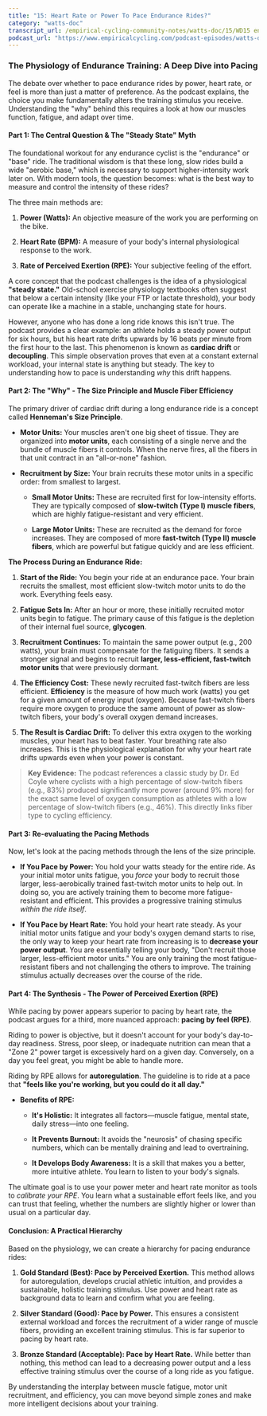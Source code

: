 ```yaml
---
title: "15: Heart Rate or Power To Pace Endurance Rides?"
category: "watts-doc"
transcript_url: /empirical-cycling-community-notes/watts-doc/15/WD15 endurance hr vs power (transcribed on 08-Aug-2025 10-48-18).txt
podcast_url: "https://www.empiricalcycling.com/podcast-episodes/watts-doc-15-heart-rate-or-power-to-pace-endurance-rides"
---
```


### The Physiology of Endurance Training: A Deep Dive into Pacing

The debate over whether to pace endurance rides by power, heart rate, or feel is more than just a matter of preference. As the podcast explains, the choice you make fundamentally alters the training stimulus you receive. Understanding the "why" behind this requires a look at how our muscles function, fatigue, and adapt over time.

#### **Part 1: The Central Question & The "Steady State" Myth**

The foundational workout for any endurance cyclist is the "endurance" or "base" ride. The traditional wisdom is that these long, slow rides build a wide "aerobic base," which is necessary to support higher-intensity work later on. With modern tools, the question becomes: what is the best way to measure and control the intensity of these rides?

The three main methods are:

1.  **Power (Watts):** An objective measure of the work you are performing on the bike.
    
2.  **Heart Rate (BPM):** A measure of your body's internal physiological response to the work.
    
3.  **Rate of Perceived Exertion (RPE):** Your subjective feeling of the effort.
    

A core concept that the podcast challenges is the idea of a physiological **"steady state."** Old-school exercise physiology textbooks often suggest that below a certain intensity (like your FTP or lactate threshold), your body can operate like a machine in a stable, unchanging state for hours.

However, anyone who has done a long ride knows this isn't true. The podcast provides a clear example: an athlete holds a steady power output for six hours, but his heart rate drifts upwards by 16 beats per minute from the first hour to the last. This phenomenon is known as **cardiac drift** or **decoupling**. This simple observation proves that even at a constant external workload, your internal state is anything but steady. The key to understanding how to pace is understanding _why_ this drift happens.

#### **Part 2: The "Why" - The Size Principle and Muscle Fiber Efficiency**

The primary driver of cardiac drift during a long endurance ride is a concept called **Henneman's Size Principle**.

-   **Motor Units:** Your muscles aren't one big sheet of tissue. They are organized into **motor units**, each consisting of a single nerve and the bundle of muscle fibers it controls. When the nerve fires, all the fibers in that unit contract in an "all-or-none" fashion.
    
-   **Recruitment by Size:** Your brain recruits these motor units in a specific order: from smallest to largest.
    
    -   **Small Motor Units:** These are recruited first for low-intensity efforts. They are typically composed of **slow-twitch (Type I) muscle fibers**, which are highly fatigue-resistant and very efficient.
        
    -   **Large Motor Units:** These are recruited as the demand for force increases. They are composed of more **fast-twitch (Type II) muscle fibers**, which are powerful but fatigue quickly and are less efficient.
        

**The Process During an Endurance Ride:**

1.  **Start of the Ride:** You begin your ride at an endurance pace. Your brain recruits the smallest, most efficient slow-twitch motor units to do the work. Everything feels easy.
    
2.  **Fatigue Sets In:** After an hour or more, these initially recruited motor units begin to fatigue. The primary cause of this fatigue is the depletion of their internal fuel source, **glycogen**.
    
3.  **Recruitment Continues:** To maintain the same power output (e.g., 200 watts), your brain must compensate for the fatiguing fibers. It sends a stronger signal and begins to recruit **larger, less-efficient, fast-twitch motor units** that were previously dormant.
    
4.  **The Efficiency Cost:** These newly recruited fast-twitch fibers are less efficient. **Efficiency** is the measure of how much work (watts) you get for a given amount of energy input (oxygen). Because fast-twitch fibers require more oxygen to produce the same amount of power as slow-twitch fibers, your body's overall oxygen demand increases.
    
5.  **The Result is Cardiac Drift:** To deliver this extra oxygen to the working muscles, your heart has to beat faster. Your breathing rate also increases. This is the physiological explanation for why your heart rate drifts upwards even when your power is constant.
    

> **Key Evidence:** The podcast references a classic study by Dr. Ed Coyle where cyclists with a high percentage of slow-twitch fibers (e.g., 83%) produced significantly more power (around 9% more) for the exact same level of oxygen consumption as athletes with a low percentage of slow-twitch fibers (e.g., 46%). This directly links fiber type to cycling efficiency.

#### **Part 3: Re-evaluating the Pacing Methods**

Now, let's look at the pacing methods through the lens of the size principle.

-   **If You Pace by Power:** You hold your watts steady for the entire ride. As your initial motor units fatigue, you _force_ your body to recruit those larger, less-aerobically trained fast-twitch motor units to help out. In doing so, you are actively training them to become more fatigue-resistant and efficient. This provides a progressive training stimulus _within the ride itself_.
    
-   **If You Pace by Heart Rate:** You hold your heart rate steady. As your initial motor units fatigue and your body's oxygen demand starts to rise, the only way to keep your heart rate from increasing is to **decrease your power output**. You are essentially telling your body, "Don't recruit those larger, less-efficient motor units." You are only training the most fatigue-resistant fibers and not challenging the others to improve. The training stimulus actually decreases over the course of the ride.
    

#### **Part 4: The Synthesis - The Power of Perceived Exertion (RPE)**

While pacing by power appears superior to pacing by heart rate, the podcast argues for a third, more nuanced approach: **pacing by feel (RPE)**.

Riding to power is objective, but it doesn't account for your body's day-to-day readiness. Stress, poor sleep, or inadequate nutrition can mean that a "Zone 2" power target is excessively hard on a given day. Conversely, on a day you feel great, you might be able to handle more.

Riding by RPE allows for **autoregulation**. The guideline is to ride at a pace that **"feels like you're working, but you could do it all day."**

-   **Benefits of RPE:**
    
    -   **It's Holistic:** It integrates all factors—muscle fatigue, mental state, daily stress—into one feeling.
        
    -   **It Prevents Burnout:** It avoids the "neurosis" of chasing specific numbers, which can be mentally draining and lead to overtraining.
        
    -   **It Develops Body Awareness:** It is a skill that makes you a better, more intuitive athlete. You learn to listen to your body's signals.
        

The ultimate goal is to use your power meter and heart rate monitor as tools to _calibrate your RPE_. You learn what a sustainable effort feels like, and you can trust that feeling, whether the numbers are slightly higher or lower than usual on a particular day.

#### **Conclusion: A Practical Hierarchy**

Based on the physiology, we can create a hierarchy for pacing endurance rides:

1.  **Gold Standard (Best): Pace by Perceived Exertion.** This method allows for autoregulation, develops crucial athletic intuition, and provides a sustainable, holistic training stimulus. Use power and heart rate as background data to learn and confirm what you are feeling.
    
2.  **Silver Standard (Good): Pace by Power.** This ensures a consistent external workload and forces the recruitment of a wider range of muscle fibers, providing an excellent training stimulus. This is far superior to pacing by heart rate.
    
3.  **Bronze Standard (Acceptable): Pace by Heart Rate.** While better than nothing, this method can lead to a decreasing power output and a less effective training stimulus over the course of a long ride as you fatigue.
    

By understanding the interplay between muscle fatigue, motor unit recruitment, and efficiency, you can move beyond simple zones and make more intelligent decisions about your training.